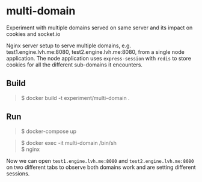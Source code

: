 # multi-domain
Experiment with multiple domains served on same server and its impact on cookies and socket.io

Nginx server setup to serve multiple domains,
e.g. test1.engine.lvh.me:8080, test2.engine.lvh.me:8080,
from a single node application.
The node application uses `express-session` with `redis` to store cookies for all the
different sub-domains it encounters.

## Build
> $ docker build -t experiment/multi-domain .

## Run
> $ docker-compose up

> $ docker exec -it multi-domain /bin/sh\
> $ nginx

Now we can open `test1.engine.lvh.me:8080` and `test2.engine.lvh.me:8080`
on two different tabs to observe both domains work and are setting different sessions.
